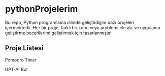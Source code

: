 # pythonProjelerim

Bu repo, Python programlama dilinde geliştirdiğim bazı projeleri içermektedir. Her bir proje, farklı bir konu veya problemi ele alır ve uygulama geliştirme becerilerimi geliştirmek için tasarlanmıştır

## Proje Listesi

Pomodro Timer 

GPT-AI Bot
